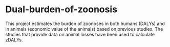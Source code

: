 # Dual-burden-of-zoonosis

This project estimates the burden of zoonoses in both humans (DALYs) and in animals (economic value of the animals) based on previous studies. The studies that provide data on animal losses have been used to calculate zDALYs. 
